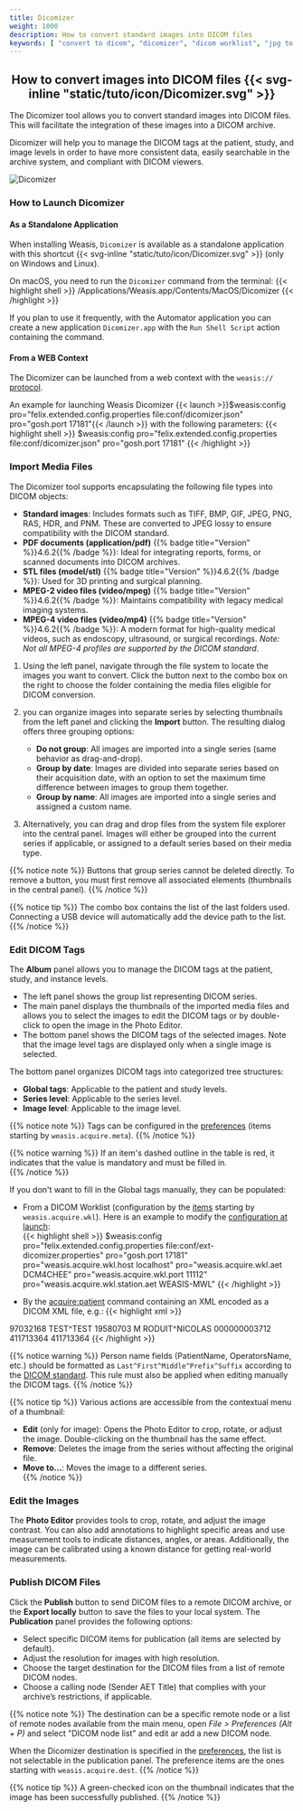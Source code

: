 ```yaml
---
title: Dicomizer
weight: 1000
description: How to convert standard images into DICOM files
keywords: [ "convert to dicom", "dicomizer", "dicom worklist", "jpg to dicom" ]
---
```


## <center>How to convert images into DICOM files {{< svg-inline "static/tuto/icon/Dicomizer.svg" >}}</center>

The Dicomizer tool allows you to convert standard images into DICOM files. This will facilitate the integration of these images into a DICOM archive. 

Dicomizer will help you to manage the DICOM tags at the patient, study, and image levels in order to have more consistent data, easily searchable in the archive system, and compliant with DICOM viewers.

![Dicomizer](/gallery2/Dicomizer.jpg?classes=shadow)
<br>

### How to Launch Dicomizer

#### As a Standalone Application
When installing Weasis, `Dicomizer` is available as a standalone application with this shortcut {{< svg-inline "static/tuto/icon/Dicomizer.svg" >}} (only on Windows and Linux). 

On macOS, you need to run the `Dicomizer` command from the terminal:
{{< highlight shell >}}
/Applications/Weasis.app/Contents/MacOS/Dicomizer
{{< /highlight >}}

If you plan to use it frequently, with the Automator application you can create a new application `Dicomizer.app` with the `Run Shell Script` action containing the command.

#### From a WEB Context
The Dicomizer can be launched from a web context with the `weasis://` [protocol](../../getting-started/weasis-protocol).

An example for launching Weasis Dicomizer {{< launch >}}$weasis:config pro="felix.extended.config.properties file:conf/dicomizer.json" pro="gosh.port 17181"{{< /launch >}} with the following parameters:
{{< highlight shell >}}
$weasis:config pro="felix.extended.config.properties file:conf/dicomizer.json" pro="gosh.port 17181"
{{< /highlight >}}

### Import Media Files

The Dicomizer tool supports encapsulating the following file types into DICOM objects:

- **Standard images**: Includes formats such as TIFF, BMP, GIF, JPEG, PNG, RAS, HDR, and PNM. These are converted to JPEG lossy to ensure compatibility with the DICOM standard.
- **PDF documents (application/pdf)** {{% badge title="Version" %}}4.6.2{{% /badge %}}: Ideal for integrating reports, forms, or scanned documents into DICOM archives.
- **STL files (model/stl)** {{% badge title="Version" %}}4.6.2{{% /badge %}}: Used for 3D printing and surgical planning.
- **MPEG-2 video files (video/mpeg)** {{% badge title="Version" %}}4.6.2{{% /badge %}}: Maintains compatibility with legacy medical imaging systems.
- **MPEG-4 video files (video/mp4)** {{% badge title="Version" %}}4.6.2{{% /badge %}}: A modern format for high-quality medical videos, such as endoscopy, ultrasound, or surgical recordings. _Note: Not all MPEG-4 profiles are supported by the DICOM standard._

1. Using the left panel, navigate through the file system to locate the images you want to convert. Click the button next to the combo box on the right to choose the folder containing the media files eligible for DICOM conversion.

2. you can organize images into separate series by selecting thumbnails from the left panel and clicking the **Import** button. The resulting dialog offers three grouping options:
   - **Do not group**: All images are imported into a single series (same behavior as drag-and-drop).
   - **Group by date**: Images are divided into separate series based on their acquisition date, with an option to set the maximum time difference between images to group them together.
   - **Group by name**: All images are imported into a single series and assigned a custom name.

3. Alternatively, you can drag and drop files from the system file explorer into the central panel. Images will either be grouped into the current series if applicable, or assigned to a default series based on their media type.

{{% notice note %}}
Buttons that group series cannot be deleted directly. To remove a button, you must first remove all associated elements (thumbnails in the central panel).
{{% /notice %}}

{{% notice tip %}}
The combo box contains the list of the last folders used. Connecting a USB device will automatically add the device path to the list.
{{% /notice %}}

### Edit DICOM Tags

The **Album** panel allows you to manage the DICOM tags at the patient, study, and instance levels.

- The left panel shows the group list representing DICOM series.
- The main panel displays the thumbnails of the imported media files and allows you to select the images to edit the DICOM tags or by double-click to open the image in the Photo Editor.
- The bottom panel shows the DICOM tags of the selected images. Note that the image level tags are displayed only when a single image is selected.

The bottom panel organizes DICOM tags into categorized tree structures:
- **Global tags**: Applicable to the patient and study levels.
- **Series level**: Applicable to the series level.
- **Image level**: Applicable to the image level.

{{% notice note %}}
Tags can be configured in the [preferences](../../basics/customize/preferences) (items starting by `weasis.acquire.meta`).
{{% /notice %}}

{{% notice warning %}}
If an item's dashed outline in the table is red, it indicates that the value is mandatory and must be filled in.  
{{% /notice %}}

If you don't want to fill in the Global tags manually, they can be populated:
- From a DICOM Worklist (configuration by the [items](../../basics/customize/preferences) starting by `weasis.acquire.wkl`). Here is an example to modify the [configuration at launch](../../getting-started/weasis-protocol/#modify-the-launch-parameters):<br>
  {{< highlight shell >}}
  $weasis:config pro="felix.extended.config.properties file:conf/ext-dicomizer.properties" pro="gosh.port 17181" pro="weasis.acquire.wkl.host localhost" pro="weasis.acquire.wkl.aet DCM4CHEE" pro="weasis.acquire.wkl.port 11112" pro="weasis.acquire.wkl.station.aet WEASIS-MWL"
  {{< /highlight >}}

- By the [acquire:patient](../../basics/commands/#acquirepatient) command containing an XML encoded as a DICOM XML file, e.g.:
{{< highlight xml >}}
<?xml version="1.0" encoding="UTF-8"?>
<tags>
	<PatientID>97032168</PatientID>
	<PatientName>TEST^TEST</PatientName>
	<PatientBirthDate>19580703</PatientBirthDate>
	<PatientSex>M</PatientSex>
	<OperatorsName>RODUIT^NICOLAS</OperatorsName>
	<AccessionNumber>000000003712</AccessionNumber>
	<IssuerOfAccessionNumberSequence>
		<LocalNamespaceEntityID>411713364</LocalNamespaceEntityID>
	</IssuerOfAccessionNumberSequence>
	<StudyID>411713364</StudyID>
</tags>
{{< /highlight >}}

{{% notice warning %}}
Person name fields (PatientName, OperatorsName, etc.) should be formatted as `Last^First^Middle^Prefix^Suffix` according to the [DICOM standard](https://dicom.nema.org/medical/dicom/current/output/chtml/part05/sect_6.2.html#sect_6.2.1). This rule must also be applied when editing manually the DICOM tags.
{{% /notice %}}

{{% notice tip %}}
Various actions are accessible from the contextual menu of a thumbnail:
- **Edit** (only for image): Opens the Photo Editor to crop, rotate, or adjust the image. Double-clicking on the thumbnail has the same effect.
- **Remove**: Deletes the image from the series without affecting the original file.
- **Move to...**: Moves the image to a different series.  
{{% /notice %}}

### Edit the Images

The **Photo Editor** provides tools to crop, rotate, and adjust the image contrast. You can also add annotations to highlight specific areas and use measurement tools to indicate distances, angles, or areas. Additionally, the image can be calibrated using a known distance for getting real-world measurements.

### Publish DICOM Files

Click the **Publish** button to send DICOM files to a remote DICOM archive, or the **Export locally** button to save the files to your local system. The **Publication** panel provides the following options:
- Select specific DICOM items for publication (all items are selected by default).
- Adjust the resolution for images with high resolution.
- Choose the target destination for the DICOM files from a list of remote DICOM nodes.
- Choose a calling node (Sender AET Title) that complies with your archive’s restrictions, if applicable.

{{% notice note %}}
The destination can be a specific remote node or a list of remote nodes available from the main menu, open _File > Preferences (Alt + P)_ and select "DICOM node list" and edit ar add a new DICOM node.

When the Dicomizer destination is specified in the [preferences](../../basics/customize/preferences), the list is not selectable in the publication panel. The preference items are the ones starting with `weasis.acquire.dest`.
{{% /notice %}}

{{% notice tip %}}
A green-checked icon on the thumbnail indicates that the image has been successfully published.
{{% /notice %}}
